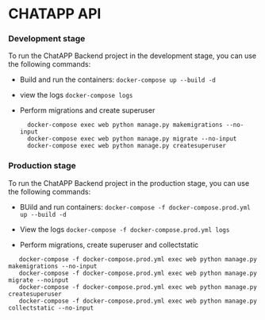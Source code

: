 # CHATAPP API

### Development stage

To run the ChatAPP Backend project in the development stage, you can use the following commands:

- Build and run the containers:
  `docker-compose up --build -d`

- view the logs
  `docker-compose logs`

- Perform migrations and create superuser
  ```
    docker-compose exec web python manage.py makemigrations --no-input
    docker-compose exec web python manage.py migrate --no-input
    docker-compose exec web python manage.py createsuperuser
  ```

### Production stage

To run the ChatAPP Backend project in the production stage, you can use the following commands:

- BUild and run containers:
  `docker-compose -f docker-compose.prod.yml up --build -d`

- View the logs
  `docker-compose -f docker-compose.prod.yml logs`

- Perform migrations, create superuser and collectstatic

```
   docker-compose -f docker-compose.prod.yml exec web python manage.py makemigrations --no-input
   docker-compose -f docker-compose.prod.yml exec web python manage.py migrate --noinput
   docker-compose -f docker-compose.prod.yml exec web python manage.py createsuperuser
   docker-compose -f docker-compose.prod.yml exec web python manage.py collectstatic --no-input
```
